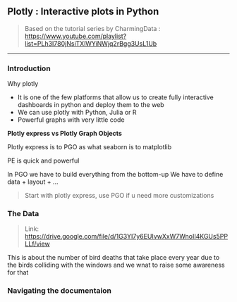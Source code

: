 ## Plotly : Interactive plots in Python

> Based on the tutorial series by CharmingData : https://www.youtube.com/playlist?list=PLh3I780jNsiTXlWYiNWjq2rBgg3UsL1Ub

---

### Introduction

Why plotly

- It is one of the few platforms that allow us to create fully interactive dashboards in python and deploy them to the web
- We can use plotly with Python, Julia or R
- Powerful graphs with very little code

**Plotly express vs Plotly Graph Objects**

Plotly express is to PGO as what seaborn is to matplotlib

PE is quick and powerful

In PGO we have to build everything from the bottom-up
We have to define data + layout + ...

> Start with plotly express, use PGO if u need more customizations

### The Data

> Link: https://drive.google.com/file/d/1G3YI7y6EUIvwXxW7WnoII4KGUs5PPLLf/view

This is about the number of bird deaths that take place every year due to the birds colliding with the windows and we wnat to raise some awareness for that



### Navigating the documentaion


